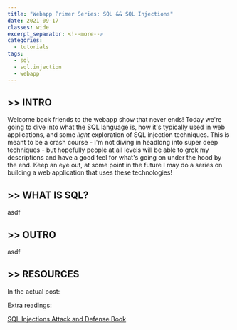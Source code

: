 ```yaml
---
title: "Webapp Primer Series: SQL && SQL Injections"
date: 2021-09-17
classes: wide
excerpt_separator: <!--more-->
categories:
  - tutorials
tags:
  - sql
  - sql.injection
  - webapp
---
```


## >> INTRO

Welcome back friends to the webapp show that never ends! Today we're going to dive into what the SQL language is, how it's typically used in web applications, and some _light_ exploration of SQL injection techniques. This is meant to be a crash course - I'm not diving in headlong into super deep techniques - but hopefully people at all levels will be able to grok my descriptions and have a good feel for what's going on under the hood by the end. Keep an eye out, at some point in the future I may do a series on building a web application that uses these technologies!

## >> WHAT IS SQL?

asdf

## >> OUTRO

asdf

## >> RESOURCES

In the actual post:

Extra readings:

[SQL Injections Attack and Defense Book](https://www.amazon.com/Injection-Attacks-Defense-Justin-Clarke/dp/1597499633/ref=sr_1_3?dchild=1&keywords=sql+injection&qid=1632336050&sr=8-3)